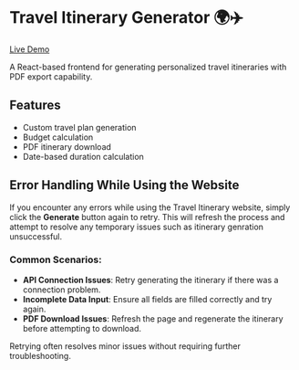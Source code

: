 # Travel Itinerary Generator 🌍✈️
[Live Demo](https://itinerofrontendtrial.onrender.com)

A React-based frontend for generating personalized travel itineraries with PDF export capability.

## Features
- Custom travel plan generation
- Budget calculation
- PDF itinerary download
- Date-based duration calculation

## Error Handling While Using the Website

If you encounter any errors while using the Travel Itinerary website, simply click the **Generate** button again to retry. This will refresh the process and attempt to resolve any temporary issues such as itinerary genration unsuccessful.

### Common Scenarios:
- **API Connection Issues**: Retry generating the itinerary if there was a connection problem.
- **Incomplete Data Input**: Ensure all fields are filled correctly and try again.
- **PDF Download Issues**: Refresh the page and regenerate the itinerary before attempting to download.

Retrying often resolves minor issues without requiring further troubleshooting.
